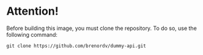# Attention!
Before building this image, you must clone the repository.
To do so, use the following command:

```shell
git clone https://github.com/brenordv/dummy-api.git
```
